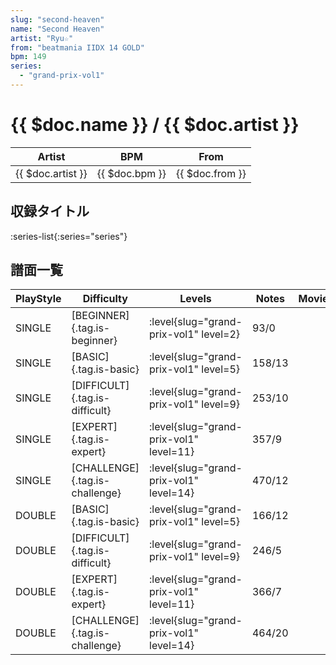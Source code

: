```yaml
---
slug: "second-heaven"
name: "Second Heaven"
artist: "Ryu☆"
from: "beatmania IIDX 14 GOLD"
bpm: 149
series:
  - "grand-prix-vol1"
---
```


# {{ $doc.name }} / {{ $doc.artist }}

|Artist|BPM|From|
|------|---|----|
|{{ $doc.artist }}|{{ $doc.bpm }}|{{ $doc.from }}|

## 収録タイトル

:series-list{:series="series"}

## 譜面一覧

|PlayStyle|Difficulty|Levels|Notes|Movie|
|---------|----------|------|-----|-----|
|SINGLE|[BEGINNER]{.tag.is-beginner}|<div class="field is-grouped is-grouped-multiline"> :level{slug="grand-prix-vol1" level=2}</div>|93/0||
|SINGLE|[BASIC]{.tag.is-basic}|<div class="field is-grouped is-grouped-multiline"> :level{slug="grand-prix-vol1" level=5}</div>|158/13||
|SINGLE|[DIFFICULT]{.tag.is-difficult}|<div class="field is-grouped is-grouped-multiline"> :level{slug="grand-prix-vol1" level=9}</div>|253/10||
|SINGLE|[EXPERT]{.tag.is-expert}|<div class="field is-grouped is-grouped-multiline"> :level{slug="grand-prix-vol1" level=11}</div>|357/9||
|SINGLE|[CHALLENGE]{.tag.is-challenge}|<div class="field is-grouped is-grouped-multiline"> :level{slug="grand-prix-vol1" level=14}</div>|470/12||
|DOUBLE|[BASIC]{.tag.is-basic}|<div class="field is-grouped is-grouped-multiline"> :level{slug="grand-prix-vol1" level=5}</div>|166/12||
|DOUBLE|[DIFFICULT]{.tag.is-difficult}|<div class="field is-grouped is-grouped-multiline"> :level{slug="grand-prix-vol1" level=9}</div>|246/5||
|DOUBLE|[EXPERT]{.tag.is-expert}|<div class="field is-grouped is-grouped-multiline"> :level{slug="grand-prix-vol1" level=11}</div>|366/7||
|DOUBLE|[CHALLENGE]{.tag.is-challenge}|<div class="field is-grouped is-grouped-multiline"> :level{slug="grand-prix-vol1" level=14}</div>|464/20||
